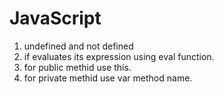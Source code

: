 # JavaScript
1) undefined and not defined
2) if evaluates its expression using eval function.
3) for public methid use this.
4) for private methid use var method name.

